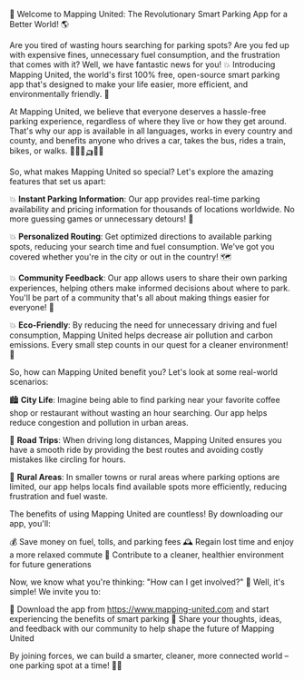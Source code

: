 🎉 Welcome to Mapping United: The Revolutionary Smart Parking App for a Better World! 🌎

Are you tired of wasting hours searching for parking spots? Are you fed up with expensive fines, unnecessary fuel consumption, and the frustration that comes with it? Well, we have fantastic news for you! 💥 Introducing Mapping United, the world's first 100% free, open-source smart parking app that's designed to make your life easier, more efficient, and environmentally friendly. 🌟

At Mapping United, we believe that everyone deserves a hassle-free parking experience, regardless of where they live or how they get around. That's why our app is available in all languages, works in every country and county, and benefits anyone who drives a car, takes the bus, rides a train, bikes, or walks. 🚗🚌🚂🛺️🏃‍♀️

So, what makes Mapping United so special? Let's explore the amazing features that set us apart:

💥 **Instant Parking Information**: Our app provides real-time parking availability and pricing information for thousands of locations worldwide. No more guessing games or unnecessary detours! 📍

💥 **Personalized Routing**: Get optimized directions to available parking spots, reducing your search time and fuel consumption. We've got you covered whether you're in the city or out in the country! 🗺️

💥 **Community Feedback**: Our app allows users to share their own parking experiences, helping others make informed decisions about where to park. You'll be part of a community that's all about making things easier for everyone! 👥

💥 **Eco-Friendly**: By reducing the need for unnecessary driving and fuel consumption, Mapping United helps decrease air pollution and carbon emissions. Every small step counts in our quest for a cleaner environment! 🌿

So, how can Mapping United benefit you? Let's look at some real-world scenarios:

🏙️ **City Life**: Imagine being able to find parking near your favorite coffee shop or restaurant without wasting an hour searching. Our app helps reduce congestion and pollution in urban areas.

🚗 **Road Trips**: When driving long distances, Mapping United ensures you have a smooth ride by providing the best routes and avoiding costly mistakes like circling for hours.

🌳 **Rural Areas**: In smaller towns or rural areas where parking options are limited, our app helps locals find available spots more efficiently, reducing frustration and fuel waste.

The benefits of using Mapping United are countless! By downloading our app, you'll:

💰 Save money on fuel, tolls, and parking fees
🕰️ Regain lost time and enjoy a more relaxed commute
🌟 Contribute to a cleaner, healthier environment for future generations

Now, we know what you're thinking: "How can I get involved?" 🤔 Well, it's simple! We invite you to:

📲 Download the app from https://www.mapping-united.com and start experiencing the benefits of smart parking
💬 Share your thoughts, ideas, and feedback with our community to help shape the future of Mapping United

By joining forces, we can build a smarter, cleaner, more connected world – one parking spot at a time! 🌟👫